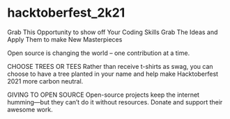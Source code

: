 # hacktoberfest_2k21
Grab This Opportunity to show off Your Coding Skills 
Grab The Ideas and Apply Them to make New Masterpieces

Open source is changing the world – one contribution at a time.

CHOOSE TREES OR TEES
Rather than receive t-shirts as swag, you can choose to have a tree planted in your name and help make Hacktoberfest 2021 more carbon neutral.

GIVING TO OPEN SOURCE
Open-source projects keep the internet humming—but they can’t do it without resources. Donate and support their awesome work.
